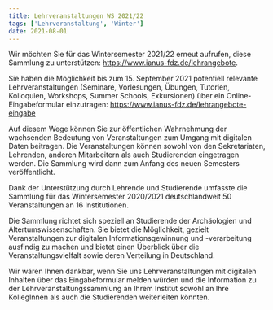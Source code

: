 ```yaml
---
title: Lehrveranstaltungen WS 2021/22
tags: ['Lehrveranstaltung', 'Winter']
date: 2021-08-01
---
```


Wir möchten Sie für das Wintersemester 2021/22 erneut aufrufen, diese Sammlung zu unterstützen: https://www.ianus-fdz.de/lehrangebote.

<!--more-->

Sie haben die Möglichkeit bis zum 15. September 2021 potentiell relevante Lehrveranstaltungen (Seminare, Vorlesungen, Übungen, Tutorien, Kolloquien, Workshops, Summer Schools, Exkursionen) über ein Online-Eingabeformular einzutragen: https://www.ianus-fdz.de/lehrangebote-eingabe

Auf diesem Wege können Sie zur öffentlichen Wahrnehmung der wachsenden Bedeutung von Veranstaltungen zum Umgang mit digitalen Daten beitragen. Die Veranstaltungen können sowohl von den Sekretariaten, Lehrenden, anderen Mitarbeitern als auch Studierenden eingetragen werden. Die Sammlung wird dann zum Anfang des neuen Semesters veröffentlicht.

Dank der Unterstützung durch Lehrende und Studierende umfasste die Sammlung für das Wintersemester 2020/2021 deutschlandweit 50 Veranstaltungen an 16 Institutionen.

Die Sammlung richtet sich speziell an Studierende der Archäologien und Altertumswissenschaften. Sie bietet die Möglichkeit, gezielt Veranstaltungen zur digitalen Informationsgewinnung und -verarbeitung ausfindig zu machen und bietet einen Überblick über die Veranstaltungsvielfalt sowie deren Verteilung in Deutschland.

Wir wären Ihnen dankbar, wenn Sie uns Lehrveranstaltungen mit digitalen Inhalten über das Eingabeformular melden würden und die Information zu der Lehrveranstaltungssammlung an Ihrem Institut sowohl an Ihre KollegInnen als auch die Studierenden weiterleiten könnten.

